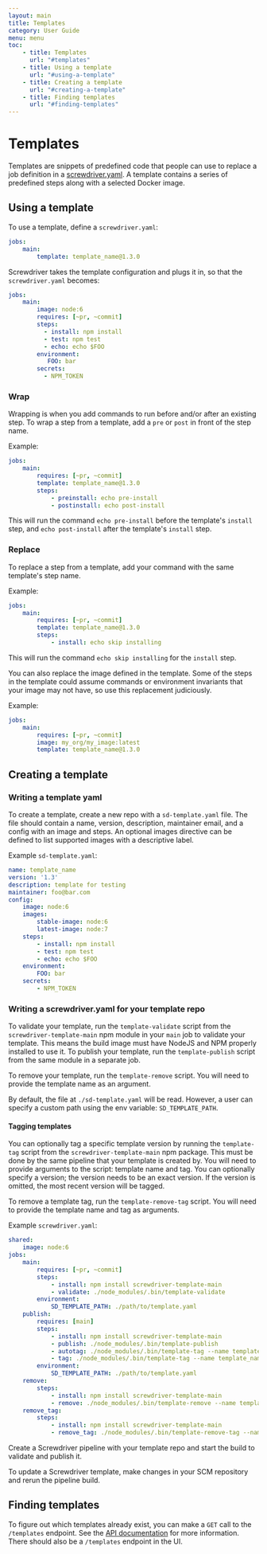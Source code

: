 ```yaml
---
layout: main
title: Templates
category: User Guide
menu: menu
toc:
    - title: Templates
      url: "#templates"
    - title: Using a template
      url: "#using-a-template"
    - title: Creating a template
      url: "#creating-a-template"
    - title: Finding templates
      url: "#finding-templates"
---
```

# Templates

Templates are snippets of predefined code that people can use to replace a job definition in a [screwdriver.yaml](./configuration). A template contains a series of predefined steps along with a selected Docker image.

## Using a template

To use a template, define a `screwdriver.yaml`:

```yaml
jobs:
    main:
        template: template_name@1.3.0
```

Screwdriver takes the template configuration and plugs it in, so that the `screwdriver.yaml` becomes:

```yaml
jobs:
    main:
        image: node:6
        requires: [~pr, ~commit]
        steps:
          - install: npm install
          - test: npm test
          - echo: echo $FOO
        environment:
           FOO: bar
        secrets:
          - NPM_TOKEN
```

### Wrap
Wrapping is when you add commands to run before and/or after an existing step. To wrap a step from a template, add a `pre` or `post` in front of the step name.

Example:
```yaml
jobs:
    main:
        requires: [~pr, ~commit]
        template: template_name@1.3.0
        steps:
            - preinstall: echo pre-install
            - postinstall: echo post-install
```

This will run the command `echo pre-install` before the template's `install` step, and `echo post-install` after the template's `install` step.

### Replace
To replace a step from a template, add your command with the same template's step name.

Example:
```yaml
jobs:
    main:
        requires: [~pr, ~commit]
        template: template_name@1.3.0
        steps:
            - install: echo skip installing
```

This will run the command `echo skip installing` for the `install` step.

You can also replace the image defined in the template. Some of the steps in the template could assume commands or environment invariants that your image may not have, so use this replacement judiciously.

Example:
```yaml
jobs:
    main:
        requires: [~pr, ~commit]
        image: my_org/my_image:latest
        template: template_name@1.3.0
```

## Creating a template

### Writing a template yaml

To create a template, create a new repo with a `sd-template.yaml` file. The file should contain a name, version, description, maintainer email, and a config with an image and steps. An optional images directive can be defined to list supported images with a descriptive label.

Example `sd-template.yaml`:

```yaml
name: template_name
version: '1.3'
description: template for testing
maintainer: foo@bar.com
config:
    image: node:6
    images:
        stable-image: node:6
        latest-image: node:7
    steps:
        - install: npm install
        - test: npm test
        - echo: echo $FOO
    environment:
        FOO: bar
    secrets:
        - NPM_TOKEN
```

### Writing a screwdriver.yaml for your template repo

To validate your template, run the `template-validate` script from the `screwdriver-template-main` npm module in your `main` job to validate your template. This means the build image must have NodeJS and NPM properly installed to use it. To publish your template, run the `template-publish` script from the same module in a separate job.

To remove your template, run the `template-remove` script. You will need to provide the template name as an argument.

By default, the file at `./sd-template.yaml` will be read. However, a user can specify a custom path using the env variable: `SD_TEMPLATE_PATH`.

#### Tagging templates
You can optionally tag a specific template version by running the `template-tag` script from the `screwdriver-template-main` npm package. This must be done by the same pipeline that your template is created by. You will need to provide arguments to the script: template name and tag. You can optionally specify a version; the version needs to be an exact version. If the version is omitted, the most recent version will be tagged.

To remove a template tag, run the `template-remove-tag` script. You will need to provide the template name and tag as arguments.

Example `screwdriver.yaml`:

```yaml
shared:
    image: node:6
jobs:
    main:
        requires: [~pr, ~commit]
        steps:
            - install: npm install screwdriver-template-main
            - validate: ./node_modules/.bin/template-validate
        environment:
            SD_TEMPLATE_PATH: ./path/to/template.yaml
    publish:
        requires: [main]
        steps:
            - install: npm install screwdriver-template-main
            - publish: ./node_modules/.bin/template-publish
            - autotag: ./node_modules/.bin/template-tag --name template_name --tag latest
            - tag: ./node_modules/.bin/template-tag --name template_name --version 1.3.0 --tag stable
        environment:
            SD_TEMPLATE_PATH: ./path/to/template.yaml
    remove:
        steps:
            - install: npm install screwdriver-template-main
            - remove: ./node_modules/.bin/template-remove --name template_name
    remove_tag:
        steps:
            - install: npm install screwdriver-template-main
            - remove_tag: ./node_modules/.bin/template-remove-tag --name template_name --tag stable
```

Create a Screwdriver pipeline with your template repo and start the build to validate and publish it.

To update a Screwdriver template, make changes in your SCM repository and rerun the pipeline build.

## Finding templates

To figure out which templates already exist, you can make a `GET` call to the `/templates` endpoint. See the [API documentation](./api) for more information. There should also be a `/templates` endpoint in the UI.
